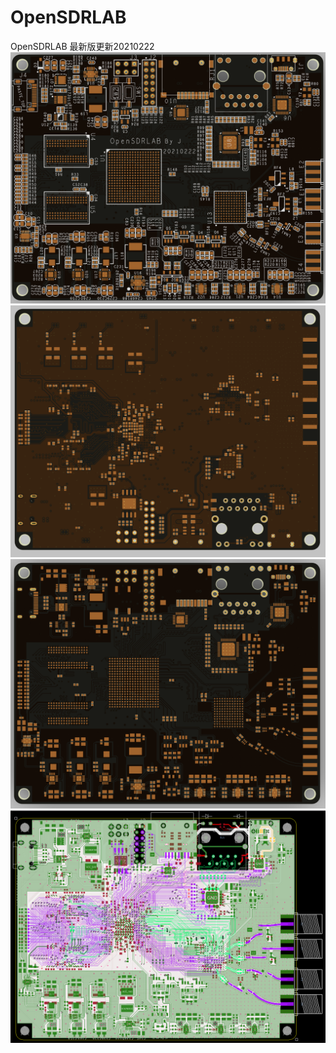 # OpenSDRLAB
OpenSDRLAB
最新版更新20210222
<img src="https://github.com/yangquan3/OpenSDRLAB/blob/main/4.png"  alt="PCB图片" />
<img src="https://github.com/yangquan3/OpenSDRLAB/blob/main/3.png"  alt="PCB图片" />
<img src="https://github.com/yangquan3/OpenSDRLAB/blob/main/2.png"  alt="PCB图片" />
<img src="https://github.com/yangquan3/OpenSDRLAB/blob/main/1.png"  alt="PCB图片" />
